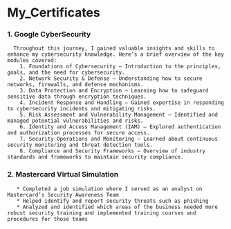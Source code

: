 # My_Certificates
### 1. Google CyberSecurity
      Throughout this journey, I gained valuable insights and skills to enhance my cybersecurity knowledge. Here’s a brief overview of the key modules covered:
        1. Foundations of Cybersecurity – Introduction to the principles, goals, and the need for cybersecurity.
        2. Network Security & Defense – Understanding how to secure networks, firewalls, and defense mechanisms.
        3. Data Protection and Encryption – Learning how to safeguard sensitive data through encryption techniques.
        4. Incident Response and Handling – Gained expertise in responding to cybersecurity incidents and mitigating risks.
        5. Risk Assessment and Vulnerability Management – Identified and managed potential vulnerabilities and risks.
        6. Identity and Access Management (IAM) – Explored authentication and authorization processes for secure access.
        7. Security Operations and Monitoring – Learned about continuous security monitoring and threat detection tools.
        8. Compliance and Security Frameworks – Overview of industry standards and frameworks to maintain security compliance.
### 2. Mastercard Virtual Simulation
       * Completed a job simulation where I served as an analyst on Mastercard’s Security Awareness Team 
       * Helped identify and report security threats such as phishing 
       * Analyzed and identified which areas of the business needed more robust security training and implemented training courses and procedures for those teams
